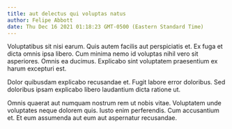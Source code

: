 ```yaml
---
title: aut delectus qui voluptas natus
author: Felipe Abbott
date: Thu Dec 16 2021 01:18:23 GMT-0500 (Eastern Standard Time)
---
```

Voluptatibus sit nisi earum. Quis autem facilis aut perspiciatis et. Ex fuga et dicta omnis ipsa libero. Cum minima nemo id voluptas nihil vero sit asperiores. Omnis ea ducimus. Explicabo sint voluptatem praesentium ex harum excepturi est.

 Dolor quibusdam explicabo recusandae et. Fugit labore error doloribus. Sed doloribus ipsam explicabo libero laudantium dicta ratione ut.

 Omnis quaerat aut numquam nostrum rem ut nobis vitae. Voluptatem unde voluptates neque dolorem quis. Iusto enim perferendis. Cum accusantium et. Et eum assumenda aut eum aut aspernatur recusandae.